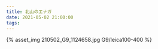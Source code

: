 ```yaml
---
title: 北山のエナガ
date: 2021-05-02 21:00:00
tags:
---
```


<!-- 見積り依頼 -->
<!-- どんなに小さな案件でもきっちりとお客さん、取引業者さんにも整合性のあるきっちりした見積もりを出さないといけない。
制作だけだった時、頭だけで分かってたつもりだったのだなと今更ながら実感しています。 -->

{% asset_img 210502_G9_1124658.jpg G9/leica100-400 %}